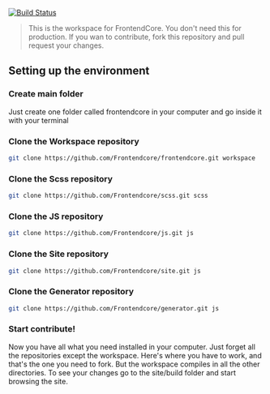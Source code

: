 [![Build Status](http://www.frontendcore.com/static/img/frontendcore-black.png)](https://github.com/tonipinel/frontendcore)

> This is the workspace for FrontendCore. You don't need this for production. If you wan to contribute, fork this repository and pull request your changes.


## Setting up the environment

### Create main folder

Just create one folder called frontendcore in your computer and go inside it with your terminal

### Clone the Workspace repository

```bash
git clone https://github.com/Frontendcore/frontendcore.git workspace
```

### Clone the Scss repository

```bash
git clone https://github.com/Frontendcore/scss.git scss
```

### Clone the JS repository

```bash
git clone https://github.com/Frontendcore/js.git js
```

### Clone the Site repository

```bash
git clone https://github.com/Frontendcore/site.git js
```

### Clone the Generator repository

```bash
git clone https://github.com/Frontendcore/generator.git js
```

### Start contribute!

Now you have all what you need installed in your computer. Just forget all the repositories except the workspace. Here's where you have to work, and that's the one you need to fork. But the workspace compiles in all the other directories. To see your changes go to the site/build folder and start browsing the site.